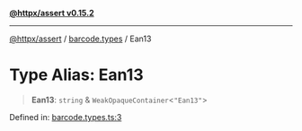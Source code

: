 [**@httpx/assert v0.15.2**](../../README.md)

***

[@httpx/assert](../../README.md) / [barcode.types](../README.md) / Ean13

# Type Alias: Ean13

> **Ean13**: `string` & `WeakOpaqueContainer`\<`"Ean13"`\>

Defined in: [barcode.types.ts:3](https://github.com/belgattitude/httpx/blob/68e7ebef40f7182365676b3a21f99e398b93dd78/packages/assert/src/barcode.types.ts#L3)
